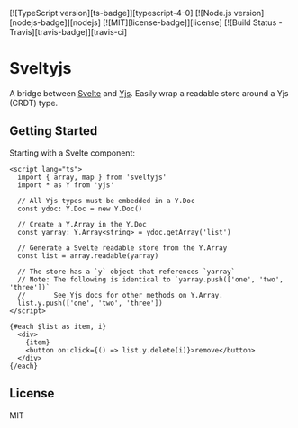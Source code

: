 [![TypeScript version][ts-badge]][typescript-4-0]
[![Node.js version][nodejs-badge]][nodejs]
[![MIT][license-badge]][license]
[![Build Status - Travis][travis-badge]][travis-ci]

# Sveltyjs

A bridge between [Svelte](https://svelte.dev) and [Yjs](https://yjs.dev). Easily wrap a readable store around a Yjs (CRDT) type.

## Getting Started

Starting with a Svelte component:

```svelte
<script lang="ts">
  import { array, map } from 'sveltyjs'
  import * as Y from 'yjs'

  // All Yjs types must be embedded in a Y.Doc
  const ydoc: Y.Doc = new Y.Doc()

  // Create a Y.Array in the Y.Doc
  const yarray: Y.Array<string> = ydoc.getArray('list')

  // Generate a Svelte readable store from the Y.Array
  const list = array.readable(yarray)

  // The store has a `y` object that references `yarray`
  // Note: The following is identical to `yarray.push(['one', 'two', 'three'])`
  //       See Yjs docs for other methods on Y.Array.
  list.y.push(['one', 'two', 'three'])
</script>

{#each $list as item, i}
  <div>
    {item}
    <button on:click={() => list.y.delete(i)}>remove</button>
  </div>
{/each}
```

## License

MIT
